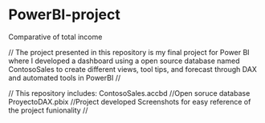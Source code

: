# PowerBI-project
 Comparative of total income

// The project presented in this repository is my final project for Power BI where I developed a dashboard using a open source database named ContosoSales to create different views, tool tips, and forecast through DAX and automated tools in PowerBI //

// This repository includes:
   ContosoSales.accbd    //Open soruce database
   ProyectoDAX.pbix      //Project developed
   Screenshots for easy reference of the project funionality
//
